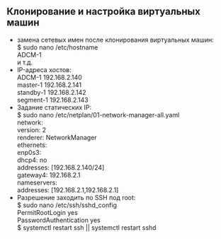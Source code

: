 ## Клонирование и настройка виртуальных машин ##

- замена сетевых имен после клонирования виртуальных машин:  
  $ sudo nano /etc/hostname  
  ADCM-1  
  и т.д.  
- IP-адреса хостов:   
   ADCM-1    192.168.2.140   
   master-1  192.168.2.141   
   standby-1 192.168.2.142   
   segment-1 192.168.2.143   
- Задание статических IP:   
  $ sudo nano /etc/netplan/01-network-manager-all.yaml   
network:   
  version: 2   
  renderer: NetworkManager   
  ethernets:   
   enp0s3:   
     dhcp4: no   
     addresses: [192.168.2.140/24]   
     gateway4: 192.168.2.1   
     nameservers:   
         addresses: [192.168.2.1,192.168.2.1]   
- Разрешение заходить по SSH под root:   
$ sudo nano /etc/ssh/sshd_config   
PermitRootLogin yes   
PasswordAuthentication yes   
$ systemctl restart ssh || systemctl restart sshd
   

